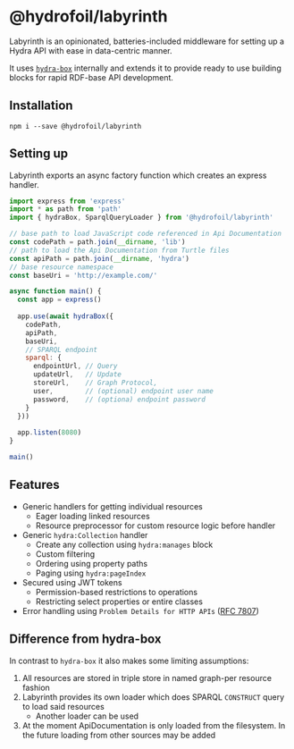 # @hydrofoil/labyrinth

Labyrinth is an opinionated, batteries-included middleware for setting up a Hydra API with ease in data-centric manner.

It uses [`hydra-box`](https://npm.im/hydra-box) internally and extends it to provide ready to use building blocks for rapid RDF-base API development.

## Installation

```
npm i --save @hydrofoil/labyrinth
```

## Setting up

Labyrinth exports an async factory function which creates an express handler.

```js
import express from 'express'
import * as path from 'path'
import { hydraBox, SparqlQueryLoader } from '@hydrofoil/labyrinth'

// base path to load JavaScript code referenced in Api Documentation
const codePath = path.join(__dirname, 'lib')
// path to load the Api Documentation from Turtle files
const apiPath = path.join(__dirname, 'hydra')
// base resource namespace
const baseUri = 'http://example.com/'

async function main() {
  const app = express()
    
  app.use(await hydraBox({
    codePath,
    apiPath,
    baseUri,
    // SPARQL endpoint
    sparql: {
      endpointUrl, // Query
      updateUrl,   // Update 
      storeUrl,    // Graph Protocol,
      user,        // (optional) endpoint user name
      password,    // (optiona) endpoint password
    }
  }))
  
  app.listen(8080)
}

main()
```

## Features

* Generic handlers for getting individual resources
  * Eager loading linked resources
  * Resource preprocessor for custom resource logic before handler
* Generic `hydra:Collection` handler
  * Create any collection using `hydra:manages` block
  * Custom filtering
  * Ordering using property paths
  * Paging using `hydra:pageIndex`
* Secured using JWT tokens
  * Permission-based restrictions to operations
  * Restricting select properties or entire classes
* Error handling using `Problem Details for HTTP APIs` ([RFC 7807](https://tools.ietf.org/html/rfc7807))

## Difference from hydra-box

In contrast to `hydra-box` it also makes some limiting assumptions:

1. All resources are stored in triple store in named graph-per resource fashion
2. Labyrinth provides its own loader which does SPARQL `CONSTRUCT` query to load said resources
   * Another loader can be used
3. At the moment ApiDocumentation is only loaded from the filesystem. In the future loading from other sources may be added
